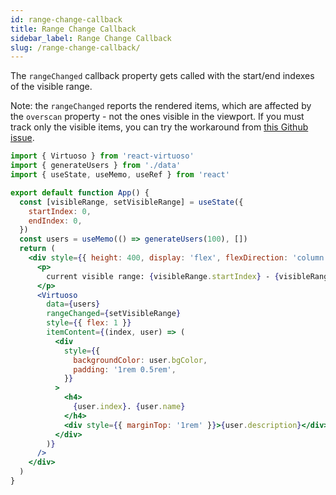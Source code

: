 ```yaml
---
id: range-change-callback
title: Range Change Callback
sidebar_label: Range Change Callback
slug: /range-change-callback/
---
```


The `rangeChanged` callback property gets called with the start/end indexes of the visible range.

Note: the `rangeChanged` reports the rendered items, which are affected by the `overscan` property - not the ones visible in the viewport.
If you must track only the visible items, you can try the workaround from [this Github issue](https://github.com/petyosi/react-virtuoso/issues/118#issuecomment-642156138).

```jsx live include-data
import { Virtuoso } from 'react-virtuoso'
import { generateUsers } from './data'
import { useState, useMemo, useRef } from 'react'

export default function App() {
  const [visibleRange, setVisibleRange] = useState({
    startIndex: 0,
    endIndex: 0,
  })
  const users = useMemo(() => generateUsers(100), [])
  return (
    <div style={{ height: 400, display: 'flex', flexDirection: 'column' }}>
      <p>
        current visible range: {visibleRange.startIndex} - {visibleRange.endIndex}{' '}
      </p>
      <Virtuoso
        data={users}
        rangeChanged={setVisibleRange}
        style={{ flex: 1 }}
        itemContent={(index, user) => (
          <div
            style={{
              backgroundColor: user.bgColor,
              padding: '1rem 0.5rem',
            }}
          >
            <h4>
              {user.index}. {user.name}
            </h4>
            <div style={{ marginTop: '1rem' }}>{user.description}</div>
          </div>
        )}
      />
    </div>
  )
}
```
